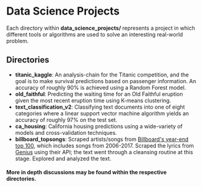 # Data Science Projects
Each directory within **data_science_projects/** represents a project in which different tools or algorithms are used to 
solve an interesting real-world problem.

## Directories
* **titanic_kaggle**: An analysis-chain for the Titanic competition, and the goal is to make survival predictions
                       based on passenger information. An accuracy of roughly 90% is achieved using a Random Forest model.
* **old_faithful**: Predicting the waiting time for an Old Faithful eruption given the most recent eruption time 
                    using K-means clustering.
* **text_classification_v2**: Classifying text documents into one of eight categories where a linear support 
                              vector machine algorithm yields an accuracy of roughly 97% on the test set.
* **ca_housing**: California housing predictions using a wide-variety of models and cross-validation techniques.
* **billboard_topsongs**: Scraped artists/songs from <a href="https://www.billboard.com/charts/year-end/2017/hot-100-songs">Billboard's year-end top 100</a>, which includes songs from 2006-2017. Scraped the lyrics from <a href="https://genius.com/">Genius</a> using their API; the text went through a cleansing routine at this stage. Explored and analyzed the text.

#### More in depth discussions may be found within the respective directories.
                  

